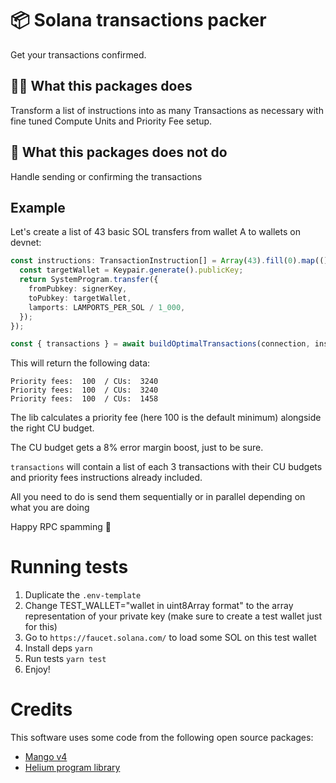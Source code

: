 # 📦 Solana transactions packer
Get your transactions confirmed.

## 💁‍♀️ What this packages does
Transform a list of instructions into as many Transactions as necessary with fine tuned Compute Units and Priority Fee setup.

## 🙅 What this packages does not do
Handle sending or confirming the transactions

## Example
Let's create a list of 43 basic SOL transfers from wallet A to wallets on devnet:
```ts
const instructions: TransactionInstruction[] = Array(43).fill(0).map(() => {
  const targetWallet = Keypair.generate().publicKey;
  return SystemProgram.transfer({
    fromPubkey: signerKey,
    toPubkey: targetWallet,
    lamports: LAMPORTS_PER_SOL / 1_000,
  });
});

const { transactions } = await buildOptimalTransactions(connection, instructions, signerKey, []);
```

This will return the following data:
```
Priority fees:  100  / CUs:  3240
Priority fees:  100  / CUs:  3240
Priority fees:  100  / CUs:  1458
```

The lib calculates a priority fee (here 100 is the default minimum) alongside the right CU budget.

The CU budget gets a 8% error margin boost, just to be sure.

`transactions` will contain a list of each 3 transactions with their CU budgets and priority fees instructions already included. 

All you need to do is send them sequentially or in parallel depending on what you are doing 

Happy RPC spamming 🤝

# Running tests
1. Duplicate the `.env-template`
2. Change TEST_WALLET="wallet in uint8Array format" to the array representation of your private key (make sure to create a test wallet just for this)
3. Go to `https://faucet.solana.com/` to load some SOL on this test wallet
4. Install deps `yarn`
5. Run tests `yarn test`
6. Enjoy!

# Credits
This software uses some code from the following open source packages:
- [Mango v4](https://github.com/blockworks-foundation/mango-v4)
- [Helium program library](https://github.com/helium/helium-program-library)
